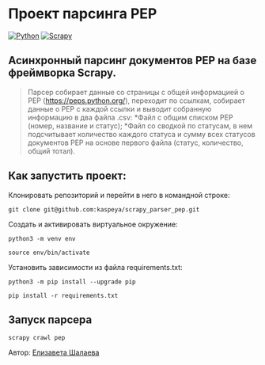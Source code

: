 # Проект парсинга PEP
[![Python](https://img.shields.io/badge/-Python-464646?style=flat&logo=Python&logoColor=ffffff&color=043A6B)](https://www.python.org/)
[![Scrapy](https://img.shields.io/badge/-Scrapy-464646?style=flat&logo=Scrapy&logoColor=ffffff&color=043A6B)](https://scrapy.org/)

## Асинхронный парсинг документов PEP на базе фреймворка Scrapy.

> Парсер собирает данные со страницы с общей информацией о PEP (https://peps.python.org/), переходит по ссылкам, собирает данные о PEP с каждой ссылки и выводит собранную информацию в два файла .csv:
> *Файл с общим списком PEP (номер, название и статус);
> *Файл со сводкой по статусам, в нем подсчитывает количество каждого статуса и сумму всех статусов документов PEP на основе первого файла (статус, количество, общий тотал).

## Как запустить проект:
Клонировать репозиторий и перейти в него в командной строке:

```
git clone git@github.com:kaspeya/scrapy_parser_pep.git
```

Создать и активировать виртуальное окружение:
```
python3 -m venv env
```

```
source env/bin/activate
```

Установить зависимости из файла requirements.txt:
```
python3 -m pip install --upgrade pip
```

```
pip install -r requirements.txt
```

## Запуск парсера
```
scrapy crawl pep
```
Автор: [Елизавета Шалаева](https://github.com/kaspeya)
